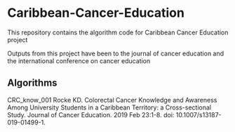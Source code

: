 # Caribbean-Cancer-Education
This repository contains the algorithm code for Caribbean Cancer Education project

Outputs from this project have been to the journal of cancer education and the international conference on cancer education

## Algorithms
CRC_know_001 
Rocke KD. Colorectal Cancer Knowledge and Awareness Among University Students in a Caribbean Territory: a Cross-sectional Study. Journal of Cancer Education. 2019 Feb 23:1-8. doi: 10.1007/s13187-019-01499-1.
